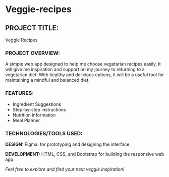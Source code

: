 # Veggie-recipes

## **PROJECT TITLE:**
Veggie Recipes

### **PROJECT OVERVIEW:**
A simple web app designed to help me choose vegetarian recipes easily, it will give me inspiration and support on my journey to returning to a vegetarian diet. With healthy and delicious options, it will be a useful tool for maintaining a mindful and balanced diet.

### **FEATURES:**
- Ingredient Suggestions
- Step-by-step instructions
- Nutrition information
- Meal Planner

### **TECHNOLOGIES/TOOLS USED:**

**DESIGN:**
Figma: for prototyping and designing the interface.

**DEVELOPMENT:**
HTML, CSS, and Bootstrap for building the responsive web app. 


*Feel free to explore and find your next veggie inspiration!*
